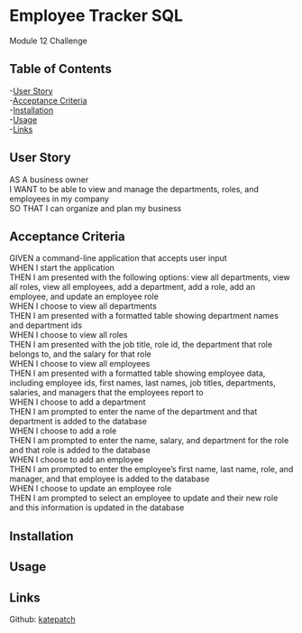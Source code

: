 # Employee Tracker SQL

 Module 12 Challenge

 ## Table of Contents

 -[User Story](#user-story)</br>
 -[Acceptance Criteria](#acceptance-criteria)</br>
 -[Installation](#installation)</br>
 -[Usage](#usage)</br>
 -[Links](#links)


## User Story

AS A business owner</br>
I WANT to be able to view and manage the departments, roles, and employees in my company</br>
SO THAT I can organize and plan my business

## Acceptance Criteria

GIVEN a command-line application that accepts user input</br>
WHEN I start the application</br>
THEN I am presented with the following options: view all departments, view all roles, view all employees, add a department, add a role, add an employee, and update an employee role</br>
WHEN I choose to view all departments</br>
THEN I am presented with a formatted table showing department names and department ids</br>
WHEN I choose to view all roles</br>
THEN I am presented with the job title, role id, the department that role belongs to, and the salary for that role</br>
WHEN I choose to view all employees</br>
THEN I am presented with a formatted table showing employee data, including employee ids, first names, last names, job titles, departments, salaries, and managers that the employees report to</br>
WHEN I choose to add a department</br>
THEN I am prompted to enter the name of the department and that department is added to the database</br>
WHEN I choose to add a role</br>
THEN I am prompted to enter the name, salary, and department for the role and that role is added to the database</br>
WHEN I choose to add an employee</br>
THEN I am prompted to enter the employee’s first name, last name, role, and manager, and that employee is added to the database</br>
WHEN I choose to update an employee role</br>
THEN I am prompted to select an employee to update and their new role and this information is updated in the database

## Installation

## Usage

## Links

Github: [katepatch](https://github.com/katepatch/Employee-Tracker-SQL)
